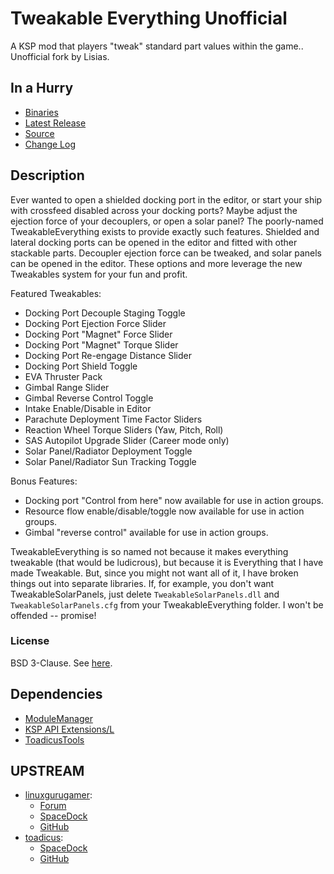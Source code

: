 # Tweakable Everything Unofficial

A KSP mod that players "tweak" standard part values within the game.. Unofficial fork by Lisias.


## In a Hurry

* [Binaries](./Archive)
* [Latest Release](https://github.com/net-lisias-kspu/TweakableEverything/releases)
* [Source](https://github.com/net-lisias-kspu/TweakableEverything)
* [Change Log](./CHANGE_LOG.md)


## Description

Ever wanted to open a shielded docking port in the editor, or start your ship with crossfeed disabled across your docking ports? Maybe adjust the ejection force of your decouplers, or open a solar panel? The poorly-named TweakableEverything exists to provide exactly such features. Shielded and lateral docking ports can be opened in the editor and fitted with other stackable parts. Decoupler ejection force can be tweaked, and solar panels can be opened in the editor. These options and more leverage the new Tweakables system for your fun and profit.

Featured Tweakables:

* Docking Port Decouple Staging Toggle
* Docking Port Ejection Force Slider
* Docking Port "Magnet" Force Slider
* Docking Port "Magnet" Torque Slider
* Docking Port Re-engage Distance Slider
* Docking﻿ Port Shield Toggle
* EVA Thruster Pack
* Gimbal Range Slider
* Gimbal Reverse Control Toggle
* Intake Enable/Disable in Editor
* Parachute Deployment Time Factor Sliders
* Reaction Wheel Torque Sliders (Yaw, Pitch, Roll)
* SAS Autopilot Upgrade Slider (Career mode only)
* Solar Panel/Radiator Deployment Toggle
* Solar Panel/Radiator Sun Tracking Toggle

Bonus Features:

* Docking port "Control from here" now available for use in action groups.
*  Resource flow enable/disable/toggle now available for use in action groups.
* Gimbal "reverse control" available for use in action groups.
 
TweakableEverything is so named not because it makes everything tweakable (that would be ludicrous), but because it is Everything that I have made Tweakable. But, since you might not want all of it, I have broken things out into separate libraries. If, for example, you don't want TweakableSolarPanels, just delete `TweakableSolarPanels.dll` and `TweakableSolarPanels.cfg` from your TweakableEverything folder. I won't be offended -- promise!

### License

BSD 3-Clause. See [here](./LICENSE).


## Dependencies

* [ModuleManager](https://github.com/sarbian/ModuleManager)
* [KSP API Extensions/L](https://github.com/net-lisias-ksp/KSPAPIExtensions)
* [ToadicusTools](https://github.com/net-lisias-kspu/ToadicusTools)


## UPSTREAM

* [linuxgurugamer](https://forum.kerbalspaceprogram.com/index.php?/profile/129964-linuxgurugamer/):
	+ [Forum](https://forum.kerbalspaceprogram.com/index.php?/topic/154841-141-tweakable-everything-continued-replacement/&)
	+ [SpaceDock](http://spacedock.info/mod/1059/TweakableEverythingContinued)
	+ [GitHub](https://github.com/linuxgurugamer/TweakableEverything)
* [toadicus](https://forum.kerbalspaceprogram.com/index.php?/profile/67745-toadicus/):
	+ [SpaceDock](https://spacedock.info/mod/287/TweakableEverything)
	+ [GitHub](https://github.com/toadicus/TweakableEverything)
